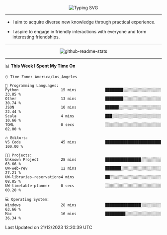 <p align="center">
  <img src="https://readme-typing-svg.demolab.com?font=Fira+Code&weight=500&size=32&duration=2500&pause=1600&center=true&vCenter=true&random=false&width=1024&height=64&lines=Hi+there+%F0%9F%91%8B;I'm+delighted+you+could+make+it+here+%F0%9F%8E%89;I'm+Harry%2C+a+college+student+still+finding+my+way" alt="Typing SVG" />
</p>


---


- I aim to acquire diverse new knowledge through practical experience.

- I aspire to engage in friendly interactions with everyone and form interesting friendships.


---


<p align="center">
  <img src="https://github-readme-stats.vercel.app/api?username=Harry-Jing&show_icons=true" alt="github-readme-stats"/>
</p>


---

<!--START_SECTION:waka-->
📊 **This Week I Spent My Time On** 

```text
🕑︎ Time Zone: America/Los_Angeles

💬 Programming Languages: 
Python                   15 mins             ████████░░░░░░░░░░░░░░░░░   33.85 % 
Other                    13 mins             ████████░░░░░░░░░░░░░░░░░   30.74 % 
JSON                     10 mins             ██████░░░░░░░░░░░░░░░░░░░   22.44 % 
Scala                    4 mins              ███░░░░░░░░░░░░░░░░░░░░░░   10.66 % 
TOML                     0 secs              ░░░░░░░░░░░░░░░░░░░░░░░░░   02.00 % 

🔥 Editors: 
VS Code                  45 mins             █████████████████████████   100.00 % 

🐱‍💻 Projects: 
Unknown Project          28 mins             ████████████████░░░░░░░░░   63.66 % 
UW-web-rev               12 mins             ███████░░░░░░░░░░░░░░░░░░   27.21 % 
UW-libraries-reservations4 mins              ██░░░░░░░░░░░░░░░░░░░░░░░   08.85 % 
UW-timetable-planner     0 secs              ░░░░░░░░░░░░░░░░░░░░░░░░░   00.28 % 

💻 Operating System: 
Windows                  28 mins             ████████████████░░░░░░░░░   63.66 % 
Mac                      16 mins             █████████░░░░░░░░░░░░░░░░   36.34 % 
```


 Last Updated on 21/12/2023 12:20:39 UTC
<!--END_SECTION:waka-->
